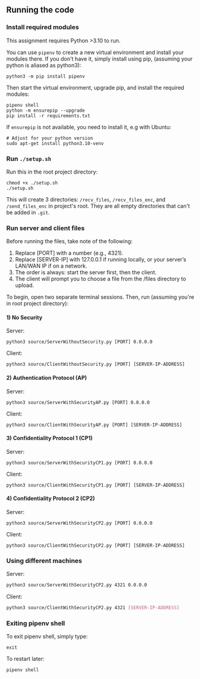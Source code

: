 ## Running the code

### Install required modules

This assignment requires Python >3.10 to run.

You can use `pipenv` to create a new virtual environment and install your modules there. If you don't have it, simply install using pip, (assuming your python is aliased as python3):

```
python3 -m pip install pipenv
```

Then start the virtual environment, upgrade pip, and install the required modules:

```
pipenv shell
python -m ensurepip --upgrade
pip install -r requirements.txt
```

If `ensurepip` is not available, you need to install it, e.g with Ubuntu:

```
# Adjust for your python version
sudo apt-get install python3.10-venv
```

### Run `./setup.sh`

Run this in the root project directory:

```
chmod +x ./setup.sh
./setup.sh
```

This will create 3 directories: `/recv_files`, `/recv_files_enc`, and `/send_files_enc` in project's root. They are all empty directories that can't be added in `.git`.

### Run server and client files

Before running the files, take note of the following:
1. Replace [PORT] with a number (e.g., 4321).
2. Replace [SERVER-IP] with 127.0.0.1 if running locally, or your server’s LAN/WAN IP if on a network.
3. The order is always: start the server first, then the client.
4. The client will prompt you to choose a file from the /files directory to upload.

To begin, open two separate terminal sessions. Then, run (assuming you're in root project directory):

#### 1) No Security

Server:

```
python3 source/ServerWithoutSecurity.py [PORT] 0.0.0.0
```

Client:

```
python3 source/ClientWithoutSecurity.py [PORT] [SERVER-IP-ADDRESS]
```

#### 2) Authentication Protocol (AP)

Server:

```
python3 source/ServerWithSecurityAP.py [PORT] 0.0.0.0
```

Client:

```
python3 source/ClientWithSecurityAP.py [PORT] [SERVER-IP-ADDRESS]
```

#### 3) Confidentiality Protocol 1 (CP1)

Server:

```
python3 source/ServerWithSecurityCP1.py [PORT] 0.0.0.0
```

Client:

```
python3 source/ClientWithSecurityCP1.py [PORT] [SERVER-IP-ADDRESS]
```

#### 4) Confidentiality Protocol 2 (CP2)

Server:

```
python3 source/ServerWithSecurityCP2.py [PORT] 0.0.0.0
```

Client:

```
python3 source/ClientWithSecurityCP2.py [PORT] [SERVER-IP-ADDRESS]
```

### Using different machines

Server:

```sh
python3 source/ServerWithSecurityCP2.py 4321 0.0.0.0
```

Client:

```sh
python3 source/ClientWithSecurityCP2.py 4321 [SERVER-IP-ADDRESS]
```

### Exiting pipenv shell

To exit pipenv shell, simply type:

```
exit
```

To restart later:

```
pipenv shell
```
